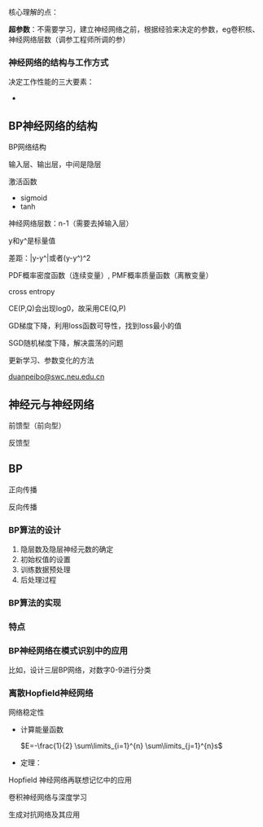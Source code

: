 核心理解的点：

**超参数**：不需要学习，建立神经网络之前，根据经验来决定的参数，eg卷积核、神经网络层数（调参工程师所调的参）

### 神经网络的结构与工作方式

决定工作性能的三大要素：

- 







## BP神经网络的结构

BP网络结构

输入层、输出层，中间是隐层



激活函数

- sigmoid
- tanh



神经网络层数：n-1（需要去掉输入层）



y和y^是标量值

差距：|y-y^|或者(y-y^)^2



PDF概率密度函数（连续变量）, PMF概率质量函数（离散变量）







cross entropy



CE(P,Q)会出现log0，故采用CE(Q,P)



GD梯度下降，利用loss函数可导性，找到loss最小的值

SGD随机梯度下降，解决震荡的问题





更新学习、参数变化的方法



duanpeibo@swc.neu.edu.cn





## 神经元与神经网络



前馈型（前向型）

反馈型





## BP

正向传播

反向传播



### BP算法的设计

1. 隐层数及隐层神经元数的确定
2. 初始权值的设置
3. 训练数据预处理
4. 后处理过程



### BP算法的实现





### 特点





### BP神经网络在模式识别中的应用



比如，设计三层BP网络，对数字0-9进行分类



### 离散Hopfield神经网络





网络稳定性

- 计算能量函数

  $E=-\frac{1}{2} \sum\limits_{i=1}^{n} \sum\limits_{j=1}^{n}s$

- 定理：



Hopfield 神经网络再联想记忆中的应用



卷积神经网络与深度学习



生成对抗网络及其应用

